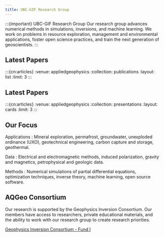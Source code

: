 ```yaml
---
title: UBC-GIF Research Group
---
```


:::{important} UBC-GIF Research Group
Our research group advances numerical methods in simulations, inversions, and machine learning. We work on problems in resource exploration, management and environmental applications, foster open science practices, and train the next generation of geoscientists.
:::

## Latest Papers

:::{cn:articles}
:venue: appliedgeophysics
:collection: publications
:layout: list
:limit: 3
:::

## Latest Papers

:::{cn:articles}
:venue: appliedgeophysics
:collection: presentations
:layout: cards
:limit: 3
:::

## Our Focus

Applications
: Mineral exploration, permafrost, groundwater, unexploded ordinance (UXO), geotechnical engineering, carbon capture and storage, geothermal.

Data
: Electrical and electromagnetic methods, induced polarization, gravity and magnetics, petrophysical and geologic data.

Methods
: Numerical simulations of partial differential equations, optimization techniques, inverse theory, machine learning, open source software.

## AQGeo Consortium

Our research is supported by the Geophysics Inversion Consortium. Our members have access to researchers, private educational materials, and the ability to work with our research group to create research priorities.

[Geophysics Inversion Consortium - Fund I](https://aqgeo.appliedgeophysics.org)
